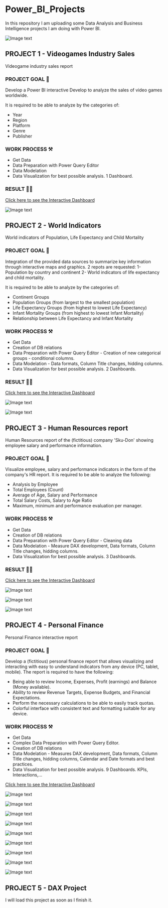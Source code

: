 # Power_BI_Projects


In this repository I am uploading some Data Analysis and Business Intelligence projects I am doing with Power BI.

![Image text](https://github.com/Davidteje/Power_BI_projects/blob/main/img/Power_BI.jpg)



## PROJECT 1 - Videogames Industry Sales
Videogame industry sales report

### PROJECT GOAL 🎯
Develop a Power BI interactive Develop to analyze the sales of video games worldwide.

It is required to be able to analyze by the categories of:
- Year
- Region
- Platform
- Genre
- Publisher

### WORK PROCESS  ⚒️
- Get Data
- Data Preparation with Power Query Editor
- Data Modelation 
- Data Visualization for best possible analysis. 1 Dashboard.

### RESULT 👨‍💻

[Click here to see the Interactive Dashboard](https://app.powerbi.com/view?r=eyJrIjoiNGE5M2Y0MTgtOWJjYi00ZGYwLWJmNTEtMjdkNzRiYTAxMDg4IiwidCI6IjE2NTM0Y2YxLWIxZDMtNDQwZi1iMWZiLTIyYzI1ZDcyM2E1OSIsImMiOjl9) 

![Image text](https://github.com/Davidteje/Power_BI_projects/blob/main/img/BI%20Dashboard_P1.png)



## PROJECT 2 - World Indicators
World indicators of Population, Life Expectancy and Child Mortality

### PROJECT GOAL 🎯
Integration of the provided data sources to summarize key information through interactive maps and graphics. 
2 repots are requested:
1- Population by country and continent
2- World indicators of life expectancy and child mortality.

It is required to be able to analyze by the categories of:
- Continent Groups
- Population Groups (from largest to the smallest population)
- Life Expectancy Groups (from highest to lowest Life Expectancy)
- Infant Mortality Groups (from highest to lowest Infant Mortality)
- Relationship between Life Expectancy and Infant Mortality 

### WORK PROCESS  ⚒️
- Get Data 
- Creation of DB relations
- Data Preparation with Power Query Editor - Creation of new categorical groups - conditional columns.
- Data Modelation - Data formats, Column Title changes, hidding columns.
- Data Visualization for best possible analysis. 2 Dashboards.

### RESULT 👨‍💻

[Click here to see the Interactive Dashboard](https://app.powerbi.com/view?r=eyJrIjoiZjljZDFkMjUtN2FiZC00ODQ2LWE0ZmQtYzJlOTczNjI2Yzk0IiwidCI6IjE2NTM0Y2YxLWIxZDMtNDQwZi1iMWZiLTIyYzI1ZDcyM2E1OSIsImMiOjl9)

![Image text](https://github.com/Davidteje/Power_BI_projects/blob/main/img/BI%20Dashboard_P2_1.png)

![Image text](https://github.com/Davidteje/Power_BI_projects/blob/main/img/BI%20Dashboard_P2_2.png)



## PROJECT 3 - Human Resources report
Human Resources report of the (fictitious) company 'Sku-Don' showing employee salary and performance information.

### PROJECT GOAL 🎯
Visualize employee, salary and performance indicators in the form of the company's HR report.
It is required to be able to analyze the following:
- Analysis by Employee
- Total Employees (Count)
- Average of Age, Salary and Performance
- Total Salary Costs, Salary to Age Ratio
- Maximum, minimum and performance evaluation per manager.

### WORK PROCESS  ⚒️
- Get Data 
- Creation of DB relations
- Data Preparation with Power Query Editor - Cleaning data
- Data Modelation - Measure DAX development, Data formats, Column Title changes, hidding columns.
- Data Visualization for best possible analysis. 3 Dashboards.

### RESULT 👨‍💻

[Click here to see the Interactive Dashboard](https://app.powerbi.com/view?r=eyJrIjoiNzA3ZjA5ZmQtZmI2Yy00MGI0LThiZmMtN2I2ZDNlM2Y0NmFlIiwidCI6IjE2NTM0Y2YxLWIxZDMtNDQwZi1iMWZiLTIyYzI1ZDcyM2E1OSIsImMiOjl9&pageName=ReportSection)

![Image text](https://github.com/Davidteje/Power_BI_projects/blob/main/img/BI%20Dashboard_P3_1.png)

![Image text](https://github.com/Davidteje/Power_BI_projects/blob/main/img/BI%20Dashboard_P3_2.png)

![Image text](https://github.com/Davidteje/Power_BI_projects/blob/main/img/BI%20Dashboard_P3_3.png)



## PROJECT 4 - Personal Finance
Personal Finance interactive report


### PROJECT GOAL 🎯
Develop a (fictitious) personal finance report that allows visualizing and interacting with easy to understand indicators from any device (PC, tablet, mobile).
 The report is required to have the following:
- Being able to review Income, Expenses, Profit (earnings) and Balance (Money available).
- Ability to review Revenue Targets, Expense Budgets, and Financial Expectations.
- Perform the necessary calculations to be able to easily track quotas.
- Colorful interface with consistent text and formatting suitable for any device.


### WORK PROCESS  ⚒️
- Get Data
- Complex Data Preparation with Power Query Editor.
- Creation of DB relations
- Data Modelation - Measures DAX development, Data formats, Column Title changes, hidding columns, Calendar and Date formats and best practices.
- Data Visualization for best possible analysis. 9 Dashboards. KPIs, Interactions,...

[Click here to see the Interactive Dashboard](https://app.powerbi.com/view?r=eyJrIjoiY2U2NzYzNDUtOGZmMi00NmIwLWFhNzItNzNjOTE5NDBjYjY1IiwidCI6IjE2NTM0Y2YxLWIxZDMtNDQwZi1iMWZiLTIyYzI1ZDcyM2E1OSIsImMiOjl9)

![Image text](https://github.com/Davidteje/Power_BI_projects/blob/main/img/BI%20Dashboard_P4_1.png)

![Image text](https://github.com/Davidteje/Power_BI_projects/blob/main/img/BI%20Dashboard_P4_2.png)

![Image text](https://github.com/Davidteje/Power_BI_projects/blob/main/img/BI%20Dashboard_P4_3.png)

![Image text](https://github.com/Davidteje/Power_BI_projects/blob/main/img/BI%20Dashboard_P4_4.png)

![Image text](https://github.com/Davidteje/Power_BI_projects/blob/main/img/BI%20Dashboard_P4_5.png)

![Image text](https://github.com/Davidteje/Power_BI_projects/blob/main/img/BI%20Dashboard_P4_6.png)

![Image text](https://github.com/Davidteje/Power_BI_projects/blob/main/img/BI%20Dashboard_P4_7.png)

![Image text](https://github.com/Davidteje/Power_BI_projects/blob/main/img/BI%20Dashboard_P4_8.png)

![Image text](https://github.com/Davidteje/Power_BI_projects/blob/main/img/BI%20Dashboard_P4_9.png)



## PROJECT 5 - DAX Project
I will load this project as soon as I finish it.

